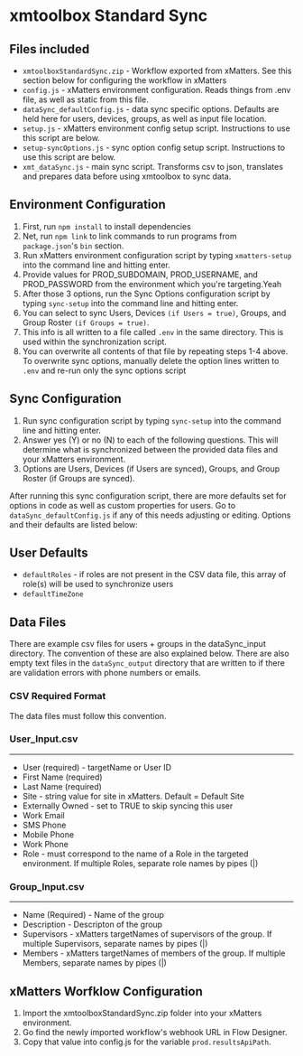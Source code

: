 # xmtoolbox Standard Sync
## Files included
- `xmtoolboxStandardSync.zip` - Workflow exported from xMatters. See this section below for configuring the workflow in xMatters
- `config.js` - xMatters environment configuration. Reads things from .env file, as well as static from this file.
- `dataSync_defaultConfig.js` - data sync specific options. Defaults are held here for users, devices, groups, as well as input file location.
- `setup.js` - xMatters environment config setup script. Instructions to use this script are below.
- `setup-syncOptions.js` - sync option config setup script. Instructions to use this script are below.
- `xmt_dataSync.js` - main sync script. Transforms csv to json, translates and prepares data before using xmtoolbox to sync data.

## Environment Configuration
1. First, run `npm install` to install dependencies
2. Net, run `npm link` to link commands to run programs from `package.json`'s `bin` section.
3. Run xMatters environment configuration script by typing `xmatters-setup` into the command line and hitting enter.
4. Provide values for PROD_SUBDOMAIN, PROD_USERNAME, and PROD_PASSWORD from the environment which you're targeting.Yeah
5. After those 3 options, run the Sync Options configuration script by typing `sync-setup` into the command line and hitting enter.
6. You can select to sync Users, Devices `(if Users = true)`, Groups, and Group Roster `(if Groups = true)`.
7. This info is all written to a file called `.env` in the same directory. This is used within the synchronization script.
8. You can overwrite all contents of that file by repeating steps 1-4 above. To overwrite sync options, manually delete the option lines written to `.env` and re-run only the sync options script

## Sync Configuration
1. Run sync configuration script by typing `sync-setup` into the command line and hitting enter.
2. Answer yes (Y) or no (N) to each of the following questions. This will determine what is synchronized between the provided data files and your xMatters environment.
3. Options are Users, Devices (if Users are synced), Groups, and Group Roster (if Groups are synced).

After running this sync configuration script, there are more defaults set for options in code as well as custom properties for users. Go to `dataSync_defaultConfig.js` if any of this needs adjusting or editing. Options and their defaults are listed below:

User Defaults
----
- `defaultRoles` - if roles are not present in the CSV data file, this array of role(s) will be used to synchronize users
- `defaultTimeZone`

## Data Files
There are example csv files for users + groups in the dataSync_input directory. The convention of these are also explained below. There are also empty text files in the `dataSync_output` directory that are written to if there are validation errors with phone numbers or emails.

### CSV Required Format
The data files must follow this convention.

### User_Input.csv
 ----
-  User (required) - targetName or User ID
- First Name (required)
- Last Name (required)
- Site - string value for site in xMatters. Default = Default Site
- Externally Owned - set to TRUE to skip syncing this user
- Work Email
- SMS Phone
- Mobile Phone
- Work Phone
- Role - must correspond to the name of a Role in the targeted environment. If multiple Roles, separate role names by pipes (|)

### Group_Input.csv
 ----
- Name (Required) - Name of the group
-  Description - Descripton of the group
- Supervisors - xMatters targetNames of supervisors of the group. If multiple Supervisors, separate names by pipes (|)
- Members - xMatters targetNames of members of the group. If multiple Members, separate names  by pipes (|)

## xMatters Worfklow Configuration
1. Import the xmtoolboxStandardSync.zip folder into your xMatters environment. 
2. Go find the newly imported workflow's webhook URL in Flow Designer.
3. Copy that value into config.js for the variable `prod.resultsApiPath`.